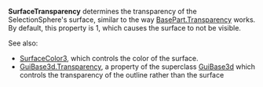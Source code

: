 **SurfaceTransparency** determines the transparency of the
SelectionSphere's surface, similar to the way [BasePart.Transparency](https://create.roblox.com/docs/reference/engine/classes/BasePart#Transparency)
works. By default, this property is 1, which causes the surface to not be
visible.

See also:

- [SurfaceColor3](https://create.roblox.com/docs/reference/engine/classes/SelectionSphere#SurfaceColor3), which controls the color
  of the surface.
- [GuiBase3d.Transparency](https://create.roblox.com/docs/reference/engine/classes/GuiBase3d#Transparency), a property of the superclass [GuiBase3d](https://create.roblox.com/docs/reference/engine/classes/GuiBase3d) which
  controls the transparency of the outline rather than the surface